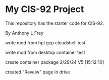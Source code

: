 # My CIS-92 Project 

This repository has the starter code for CIS-92. 

By Anthony L Frey

write mod from hpl gcp cloudshell test

write mod from desktop container test

create container package 2/29/24 V5 [15:12:10]

created "Reveiw" page in drive

